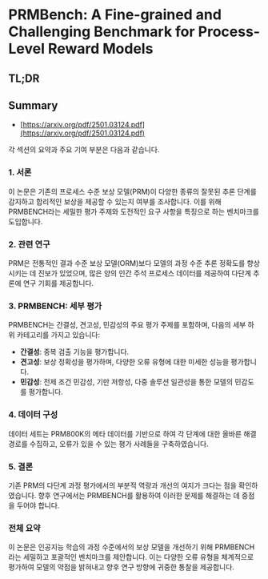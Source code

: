 # PRMBench: A Fine-grained and Challenging Benchmark for Process-Level Reward Models
## TL;DR
## Summary
- [https://arxiv.org/pdf/2501.03124.pdf](https://arxiv.org/pdf/2501.03124.pdf)

각 섹션의 요약과 주요 기여 부분은 다음과 같습니다.

### 1. 서론
이 논문은 기존의 프로세스 수준 보상 모델(PRM)이 다양한 종류의 잘못된 추론 단계를 감지하고 합리적인 보상을 제공할 수 있는지 여부를 조사합니다. 이를 위해 PRMBENCH라는 세밀한 평가 주제와 도전적인 요구 사항을 특징으로 하는 벤치마크를 도입합니다.

### 2. 관련 연구
PRM은 전통적인 결과 수준 보상 모델(ORM)보다 모델의 과정 수준 추론 정확도를 향상시키는 데 진보가 있었으며, 많은 양의 인간 주석 프로세스 데이터를 제공하여 다단계 추론에 연구 기회를 제공합니다.

### 3. PRMBENCH: 세부 평가
PRMBENCH는 간결성, 견고성, 민감성의 주요 평가 주제를 포함하며, 다음의 세부 하위 카테고리를 가지고 있습니다:
- **간결성**: 중복 검출 기능을 평가합니다.
- **견고성**: 보상 정확성을 평가하며, 다양한 오류 유형에 대한 미세한 성능을 평가합니다.
- **민감성**: 전제 조건 민감성, 기만 저항성, 다중 솔루션 일관성을 통한 모델의 민감도를 평가합니다.

### 4. 데이터 구성
데이터 세트는 PRM800K의 메타 데이터를 기반으로 하여 각 단계에 대한 올바른 해결 경로를 수집하고, 오류가 있을 수 있는 평가 사례들을 구축하였습니다.

### 5. 결론
기존 PRM의 다단계 과정 평가에서의 부분적 역량과 개선의 여지가 크다는 점을 확인하였습니다. 향후 연구에서는 PRMBENCH를 활용하여 이러한 문제를 해결하는 데 중점을 두어야 합니다.

### 전체 요약
이 논문은 인공지능 학습의 과정 수준에서의 보상 모델을 개선하기 위해 PRMBENCH라는 세밀하고 포괄적인 벤치마크를 제안합니다. 이는 다양한 오류 유형을 체계적으로 평가하여 모델의 약점을 밝혀내고 향후 연구 방향에 귀중한 통찰을 제공합니다.